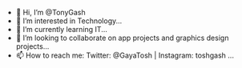 - 👋 Hi, I’m @TonyGash
- 👀 I’m interested in Technology...
- 🌱 I’m currently learning IT...
- 💞️ I’m looking to collaborate on app projects and graphics design projects...
- 📫 How to reach me: Twitter: @GayaTosh | Instagram: toshgash ...

<!---
TonyGash/TonyGash is a ✨ special ✨ repository because its `README.md` (this file) appears on your GitHub profile.
You can click the Preview link to take a look at your changes.
--->
